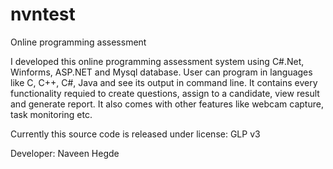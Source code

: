 # nvntest
Online programming assessment

I developed this online programming assessment system using C#.Net, Winforms, ASP.NET and Mysql database. User can program in languages like C, C++, C#, Java and see its output in command line. It contains every functionality requied to create questions, assign to a candidate, view result and generate report. It also comes with other features like webcam capture, task monitoring etc.

Currently this source code is released under license: GLP v3

Developer: Naveen Hegde
